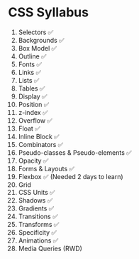 # CSS Syllabus


1. Selectors ✅
2. Backgrounds ✅
3. Box Model ✅
4. Outline ✅
5. Fonts ✅
6. Links ✅
7. Lists ✅
8. Tables ✅
9. Display ✅
10. Position ✅
11. z-index ✅
12. Overflow ✅
13. Float ✅
14. Inline Block ✅
15. Combinators ✅
16. Pseudo-classes & Pseudo-elements ✅
17. Opacity ✅
18. Forms & Layouts ✅
19. Flexbox ✅ (Needed 2 days to learn)
20. Grid 
21. CSS Units ✅
22. Shadows ✅
23. Gradients ✅
24. Transitions ✅
25. Transforms ✅
26. Specificity ✅
27. Animations ✅
28. Media Queries (RWD)

